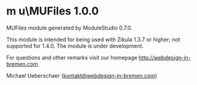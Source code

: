 m u\MUFiles 1.0.0
===========================

MUFiles module generated by ModuleStudio 0.7.0.

This module is intended for being used with Zikula 1.3.7 or higher; not supported for 1.4.0.
The module is under development.

For questions and other remarks visit our homepage http://webdesign-in-bremen.com.

Michael Ueberschaer (kontakt@webdesign-in-bremen.com)
